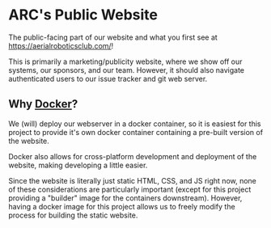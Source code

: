# ARC's Public Website

The public-facing part of our website and what you first see at
<https://aerialroboticsclub.com/>!

This is primarily a marketing/publicity website, where we show off our systems,
our sponsors, and our team. However, it should also navigate authenticated
users to our issue tracker and git web server.

## Why [Docker](https://www.docker.com/)?

We (will) deploy our webserver in a docker container, so it is easiest for this
project to provide it's own docker container containing a pre-built version of
the website.

Docker also allows for cross-platform development and deployment of the
website, making developing a little easier.

Since the website is literally just static HTML, CSS, and JS right now, none of
these considerations are particularly important (except for this project
providing a "builder" image for the containers downstream). However, having a
docker image for this project allows us to freely modify the process for
building the static website.
